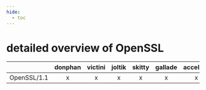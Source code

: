 ```yaml
---
hide:
  - toc
---
```


detailed overview of OpenSSL
============================

| |donphan|victini|joltik|skitty|gallade|accelgor|swalot|doduo|
| :---: | :---: | :---: | :---: | :---: | :---: | :---: | :---: | :---: |
|OpenSSL/1.1|x|x|x|x|x|x|x|x|
